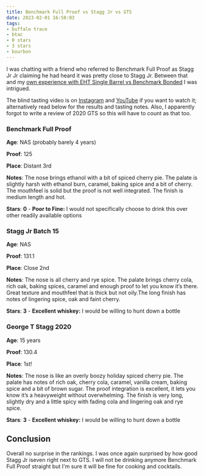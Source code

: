 ```yaml
---
title: Benchmark Full Proof vs Stagg Jr vs GTS
date: 2023-02-01 16:58:03
tags:
- buffalo trace
- btac
- 0 stars
- 3 stars
- bourbon
---
```


I was chatting with a friend who referred to Benchmark Full Proof as Stagg Jr Jr claiming he had heard it was pretty close to Stagg Jr. Between that and my [own experience with EHT Single Barrel vs Benchmark Bonded](https://www.instagram.com/tv/CdbTF_HgowM/?utm_source=ig_web_copy_link) I was intrigued.

The blind tasting video is on [Instagram](https://www.instagram.com/reel/Cmf8bS4qQBB/?utm_source=ig_web_copy_link) and [YouTube](https://youtu.be/jVsl17sYWZ8) if you want to watch it; alternatively read below for the results and tasting notes. Also, I apparently forgot to write a review of 2020 GTS so this will have to count as that too.

### Benchmark Full Proof

**Age**: NAS (probably barely 4 years)

**Proof**: 125

**Place**: Distant 3rd

**Notes**: The nose brings ethanol with a bit of spiced cherry pie. The palate is slightly harsh with ethanol burn, caramel, baking spice and a bit of cherry. The mouthfeel is solid but the proof is not well integrated. The finish is medium length and hot.

**Stars**: **0** - **Poor to Fine:** I would not specifically choose to drink this  over other readily available options

### Stagg Jr Batch 15

**Age**: NAS

**Proof**: 131.1

**Place**: Close 2nd

**Notes**: The nose is all cherry and rye spice. The palate brings cherry cola, rich oak, baking spices, caramel and enough proof to let you know it’s there. Great texture and mouthfeel that is thick but not oily.The long finish has notes of lingering spice, oak and faint cherry.

**Stars**: **3** - **Excellent whiskey:** I would be willing to hunt down a bottle

### George T Stagg 2020

**Age**: 15 years

**Proof**: 130.4

**Place**: 1st!

**Notes**: The nose is like an overly boozy holiday spiced cherry pie. The palate has notes of rich oak, cherry cola, caramel, vanilla cream, baking spice and a bit of brown sugar. The proof integration is excellent, it lets you know it’s a heavyweight without overwhelming. The finish is very long, slightly dry and a little spicy with fading cola and lingering oak and rye spice. 

**Stars**: **3** - **Excellent whiskey:** I would be willing to hunt down a bottle

## Conclusion

Overall no surprise in the rankings. I was once again surprised by how good Stagg Jr iseven right next to GTS. I will not be drinking anymore Benchmark Full Proof straight but I'm sure it will be fine for cooking and cocktails.
